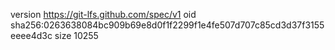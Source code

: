 version https://git-lfs.github.com/spec/v1
oid sha256:0263638084bc909b69e8d0f1f2299f1e4fe507d707c85cd3d37f3155eeee4d3c
size 10255
